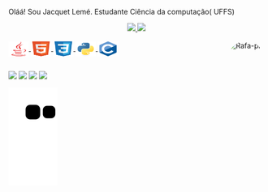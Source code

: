 Oláá! Sou Jacquet Lemé.
Estudante Ciência da computação( UFFS) 

<div align="center">
  <a href="https://github.com/Jacquet12">
  <img height="180em" src="https://github-readme-stats-git-masterrstaa-rickstaa.vercel.app/api?username=Jacquet12&show_icons=true&theme=dracula&include_all_commits=true&count_private=True"/>
  <img height="180em" src="https://github-readme-stats-git-masterrstaa-rickstaa.vercel.app/api?/top-langs/?username=Jacquet12&layout=compact&langs_count=7&theme=dracula"/>
</div>

<div style="display: inline_block"><br>
  <img align="center" alt="Rafa-Js" height="30" width="40" src="https://raw.githubusercontent.com/devicons/devicon/master/icons/java/java-plain.svg">
  <img align="center" alt="Rafa-HTML" height="30" width="40" src="https://raw.githubusercontent.com/devicons/devicon/master/icons/html5/html5-original.svg">
  <img align="center" alt="Rafa-CSS" height="30" width="40" src="https://raw.githubusercontent.com/devicons/devicon/master/icons/css3/css3-original.svg">
  <img align="center" alt="Rafa-Python" height="30" width="40" src="https://raw.githubusercontent.com/devicons/devicon/master/icons/python/python-original.svg">
  <img align="center" alt="Rafa-C" height="30" width="40" src="https://raw.githubusercontent.com/devicons/devicon/master/icons/c/c-original.svg"> 
  <img align="right" alt="Rafa-pic" height="150" style="border-radius:50px;" src="https://www.interris.it/wp-content/uploads/2020/02/img800-colombini-cisl-vi-spiego-i-pro-e-i-contro-dell-innovazione-tecnologica-151150.jpg">
</div>
  
  ##
  <div>
   <a href="https://youtu.be/fkOSTXA1dQA" target="_blank"><img src="https://img.shields.io/badge/YouTube-FF0000?style=for-the-badge&logo=youtube&logoColor=white" target="_blank"></a>
  <a href="https://www.instagram.com/lemejacquet/" target="_blank"><img src="https://img.shields.io/badge/-Instagram-%23E4405F?style=for-the-badge&logo=instagram&logoColor=white" target="_blank"></a>
  <a href = "mailto:contatojacquetleme2021@gmail.com"><img src="https://img.shields.io/badge/-Gmail-%23333?style=for-the-badge&logo=gmail&logoColor=white" target="_blank"></a>
  <a href="https://www.linkedin.com/in/jacquet-leme-ab7120231" target="_blank"><img src="https://img.shields.io/badge/-LinkedIn-%230077B5?style=for-the-badge&logo=linkedin&logoColor=white" target="_blank"></a> 
  
  ![Snake animation](https://github.com/Jacquet12/SNAKE/blob/output/github-contribution-grid-snake.svg)
  
  
  
  </div>
